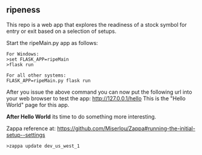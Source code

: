 
## ripeness

This repo is a web app that explores the readiness of a stock symbol for entry or exit based on a selection of setups.

Start the ripeMain.py app as follows:
```
For Windows:
>set FLASK_APP=ripeMain
>flask run

For all other systems:
FLASK_APP=ripeMain.py flask run
```

After you issue the above command you can now put the following url into your web browser to test the app:
http://127.0.0.1/hello
This is the "Hello World" page for this app.

<b>After Hello World</b> its time to do something more interesting.

Zappa reference at:
https://github.com/Miserlou/Zappa#running-the-initial-setup--settings

```
>zappa update dev_us_west_1
```